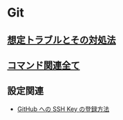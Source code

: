 # Git

## [想定トラブルとその対処法](https://github.com/KeiTaylor0606/How-to-built-environment/blob/main/Git/trouble.md)

## [コマンド関連全て](https://github.com/KeiTaylor0606/How-to-built-environment/blob/main/Git/command.md)

## 設定関連

- [GitHub への SSH Key の登録方法](https://github.com/KeiTaylor0606/How-to-built-environment/blob/main/Git/ssh.md)
